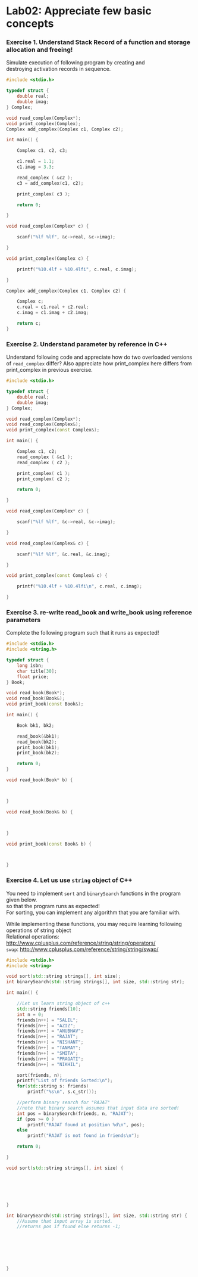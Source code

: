 # Lab02: Appreciate few basic concepts 

### Exercise 1. Understand Stack Record of a function and storage allocation and freeing!

Simulate execution of following program by creating and  
destroying activation records in sequence.  

```c++
#include <stdio.h>

typedef struct {
	double real;
	double imag;
} Complex;

void read_complex(Complex*);
void print_complex(Complex);
Complex add_complex(Complex c1, Complex c2);

int main() {

    Complex c1, c2, c3;

    c1.real = 1.1;
    c1.imag = 3.3;

    read_complex ( &c2 );
    c3 = add_complex(c1, c2);

    print_complex( c3 );

    return 0;

}

void read_complex(Complex* c) {

    scanf("%lf %lf", &c->real, &c->imag);

}

void print_complex(Complex c) {

    printf("%10.4lf + %10.4lfi", c.real, c.imag);

}

Complex add_complex(Complex c1, Complex c2) {

    Complex c;
    c.real = c1.real + c2.real;
    c.imag = c1.imag + c2.imag;

    return c;
}
```
### Exercise 2. Understand parameter by reference in C++

Understand following code and appreciate how do two overloaded versions of `read_complex` differ?
Also appreciate how print_complex here differs from print_complex in previous exercise.

```c++
#include <stdio.h>

typedef struct {
    double real;
    double imag;
} Complex;

void read_complex(Complex*);
void read_complex(Complex&);
void print_complex(const Complex&);

int main() {

    Complex c1, c2;
    read_complex ( &c1 );
    read_complex ( c2 );

    print_complex( c1 );
    print_complex( c2 );

    return 0;

}

void read_complex(Complex* c) {

    scanf("%lf %lf", &c->real, &c->imag);

}

void read_complex(Complex& c) {

    scanf("%lf %lf", &c.real, &c.imag);

}

void print_complex(const Complex& c) {

    printf("%10.4lf + %10.4lfi\n", c.real, c.imag);

}
```

### Exercise 3. re-write read_book and write_book using reference parameters

Complete the following program such that it runs as expected!    

```c++
#include <stdio.h>
#include <string.h>

typedef struct {
    long isbn;
    char title[30];
    float price;
} Book;

void read_book(Book*);
void read_book(Book&);
void print_book(const Book&);

int main() {

    Book bk1, bk2;

    read_book(&bk1);
    read_book(bk2);
    print_book(bk1);
    print_book(bk2);

    return 0;
}

void read_book(Book* b) {



}

void read_book(Book& b) {



}

void print_book(const Book& b) {



}
```

### Exercise 4. Let us use `string` object of C++

You need to implement `sort` and `binarySearch` functions in the program given below.  
so that the program runs as expected!  
For sorting, you can implement any algorithm that you are familiar with.  

While implementing these functions, you may require learning following operations of string object  
Relational operations: http://www.cplusplus.com/reference/string/string/operators/  
`swap`: http://www.cplusplus.com/reference/string/string/swap/  
  
```c++
#include <stdio.h>
#include <string>

void sort(std::string strings[], int size);
int binarySearch(std::string strings[], int size, std::string str);

int main() {

    //Let us learn string object of c++
    std::string friends[10];
    int n = 0;
    friends[n++] = "SALIL";
    friends[n++] = "AZIZ";
    friends[n++] = "ANUBHAV";
    friends[n++] = "RAJAT";
    friends[n++] = "NISHANT";
    friends[n++] = "TANMAY";
    friends[n++] = "SMITA";
    friends[n++] = "PRAGATI";
    friends[n++] = "NIKHIL";

    sort(friends, n);
    printf("List of friends Sorted:\n");
    for(std::string s: friends)
        printf("%s\n", s.c_str());

    //perform binary search for "RAJAT"
    //note that binary search assumes that input data are sorted!
    int pos = binarySearch(friends, n, "RAJAT");
    if (pos >= 0 )
        printf("RAJAT found at position %d\n", pos);
    else
        printf("RAJAT is not found in friends\n");

    return 0;

}

void sort(std::string strings[], int size) {






}

int binarySearch(std::string strings[], int size, std::string str) {
    //Assume that input array is sorted.
    //returns pos if found else returns -1;







}
```






